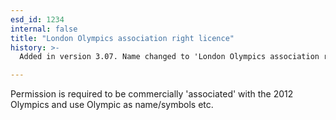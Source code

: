 ```yaml
---
esd_id: 1234
internal: false
title: "London Olympics association right licence"
history: >-
  Added in version 3.07. Name changed to 'London Olympics association right licence' in version 4.00.

---
```


Permission is required to be commercially 'associated' with the 2012 Olympics and use Olympic as name/symbols etc.

